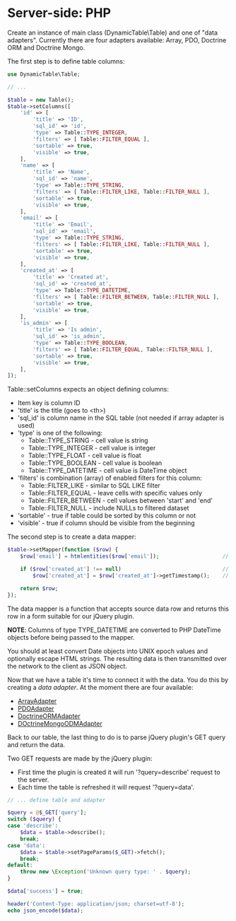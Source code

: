 Server-side: PHP
================

Create an instance of main class (DynamicTable\Table) and one of "data adapters".
Currently there are four adapters available: Array, PDO, Doctrine ORM and Doctrine Mongo.

The first step is to define table columns:

```php
use DynamicTable\Table;

// ...

$table = new Table();
$table->setColumns([
    'id' => [
        'title' => 'ID',
        'sql_id' => 'id',
        'type' => Table::TYPE_INTEGER,
        'filters' => [ Table::FILTER_EQUAL ],
        'sortable' => true,
        'visible' => true,
    ],
    'name' => [
        'title' => 'Name',
        'sql_id' => 'name',
        'type' => Table::TYPE_STRING,
        'filters' => [ Table::FILTER_LIKE, Table::FILTER_NULL ],
        'sortable' => true,
        'visible' => true,
    ],
    'email' => [
        'title' => 'Email',
        'sql_id' => 'email',
        'type' => Table::TYPE_STRING,
        'filters' => [ Table::FILTER_LIKE, Table::FILTER_NULL ],
        'sortable' => true,
        'visible' => true,
    ],
    'created_at' => [
        'title' => 'Created at',
        'sql_id' => 'created_at',
        'type' => Table::TYPE_DATETIME,
        'filters' => [ Table::FILTER_BETWEEN, Table::FILTER_NULL ],
        'sortable' => true,
        'visible' => true,
    ],
    'is_admin' => [
        'title' => 'Is admin',
        'sql_id' => 'is_admin',
        'type' => Table::TYPE_BOOLEAN,
        'filters' => [ Table::FILTER_EQUAL, Table::FILTER_NULL ],
        'sortable' => true,
        'visible' => true,
    ],
]);
```

Table::setColumns expects an object defining columns:
* Item key is column ID
* 'title' is the title (goes to &lt;th&gt;)
* 'sql_id' is column name in the SQL table (not needed if array adapter is used)
* 'type' is one of the following:
  * Table::TYPE_STRING - cell value is string
  * Table::TYPE_INTEGER - cell value is integer
  * Table::TYPE_FLOAT - cell value is float
  * Table::TYPE_BOOLEAN - cell value is boolean
  * Table::TYPE_DATETIME - cell value is DateTime object
* 'filters' is combination (array) of enabled filters for this column:
  * Table::FILTER_LIKE - similar to SQL LIKE filter
  * Table::FILTER_EQUAL - leave cells with specific values only
  * Table::FILTER_BETWEEN - cell values between 'start' and 'end'
  * Table::FILTER_NULL - include NULLs to filtered dataset
* 'sortable' - true if table could be sorted by this column or not
* 'visible' - true if column should be visible from the beginning

The second step is to create a data mapper:

```php
$table->setMapper(function ($row) {
    $row['email'] = htmlentities($row['email']);                    // escape strings

    if ($row['created_at'] !== null)                                // convert DateTime object to something that could
        $row['created_at'] = $row['created_at']->getTimestamp();    // be sent over the net, i.e. UNIX timestamp

    return $row;
});
```

The data mapper is a function that accepts source data row and returns this row in a form suitable for our jQuery plugin.

**NOTE**: Columns of type TYPE_DATETIME are converted to PHP DateTime objects before being passed to the mapper.

You should at least convert Date objects into UNIX epoch values and optionally escape HTML strings.
The resulting data is then transmitted over the network to the client as JSON object.

Now that we have a table it's time to connect it with the data. You do this by creating a *data adapter*. At the moment there are four available:
* [ArrayAdapter](php-array-adapter.md)
* [PDOAdapter](php-pdo-adapter.md)
* [DoctrineORMAdapter](php-doctrine-orm-adapter.md)
* [DOctrineMongoODMAdapter](php-doctrine-odm-adapter.md)

Back to our table, the last thing to do is to parse jQuery plugin's GET query and return the data.

Two GET requests are made by the jQuery plugin:
* First time the plugin is created it will run '?query=describe' request to the server.
* Each time the table is refreshed it will request '?query=data'.

```php
// ... define table and adapter

$query = @$_GET['query'];
switch ($query) {
case 'describe':
    $data = $table->describe();
    break;
case 'data':
    $data = $table->setPageParams($_GET)->fetch();
    break;
default:
    throw new \Exception('Unknown query type: ' . $query);
}

$data['success'] = true;

header('Content-Type: application/json; charset=utf-8');
echo json_encode($data);
```
